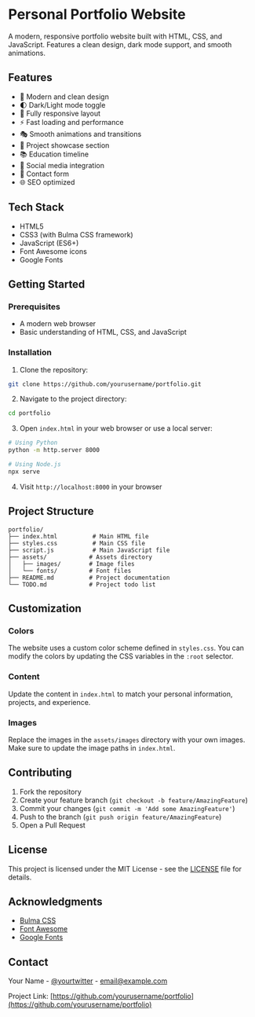 # Personal Portfolio Website

A modern, responsive portfolio website built with HTML, CSS, and JavaScript. Features a clean design, dark mode support, and smooth animations.

## Features

- 🎨 Modern and clean design
- 🌓 Dark/Light mode toggle
- 📱 Fully responsive layout
- ⚡ Fast loading and performance
- 🎭 Smooth animations and transitions
- 📝 Project showcase section
- 📚 Education timeline
- 🔗 Social media integration
- 📧 Contact form
- 🌐 SEO optimized

## Tech Stack

- HTML5
- CSS3 (with Bulma CSS framework)
- JavaScript (ES6+)
- Font Awesome icons
- Google Fonts

## Getting Started

### Prerequisites

- A modern web browser
- Basic understanding of HTML, CSS, and JavaScript

### Installation

1. Clone the repository:
```bash
git clone https://github.com/yourusername/portfolio.git
```

2. Navigate to the project directory:
```bash
cd portfolio
```

3. Open `index.html` in your web browser or use a local server:
```bash
# Using Python
python -m http.server 8000

# Using Node.js
npx serve
```

4. Visit `http://localhost:8000` in your browser

## Project Structure

```
portfolio/
├── index.html          # Main HTML file
├── styles.css          # Main CSS file
├── script.js           # Main JavaScript file
├── assets/            # Assets directory
│   ├── images/        # Image files
│   └── fonts/         # Font files
├── README.md          # Project documentation
└── TODO.md            # Project todo list
```

## Customization

### Colors
The website uses a custom color scheme defined in `styles.css`. You can modify the colors by updating the CSS variables in the `:root` selector.

### Content
Update the content in `index.html` to match your personal information, projects, and experience.

### Images
Replace the images in the `assets/images` directory with your own images. Make sure to update the image paths in `index.html`.

## Contributing

1. Fork the repository
2. Create your feature branch (`git checkout -b feature/AmazingFeature`)
3. Commit your changes (`git commit -m 'Add some AmazingFeature'`)
4. Push to the branch (`git push origin feature/AmazingFeature`)
5. Open a Pull Request

## License

This project is licensed under the MIT License - see the [LICENSE](LICENSE) file for details.

## Acknowledgments

- [Bulma CSS](https://bulma.io/)
- [Font Awesome](https://fontawesome.com/)
- [Google Fonts](https://fonts.google.com/)

## Contact

Your Name - [@yourtwitter](https://twitter.com/yourtwitter) - email@example.com

Project Link: [https://github.com/yourusername/portfolio](https://github.com/yourusername/portfolio)
